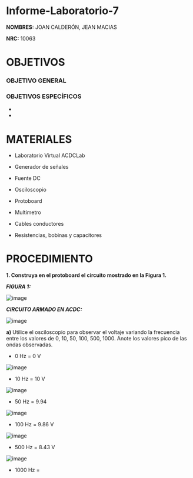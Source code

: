 # Informe-Laboratorio-7

**NOMBRES:** JOAN CALDERÓN, JEAN MACIAS

**NRC:** 10063

# **OBJETIVOS**

### **OBJETIVO GENERAL**

### **OBJETIVOS ESPECÍFICOS**

* 

*

# **MATERIALES**

* Laboratorio Virtual ACDCLab

* Generador de señales

* Fuente DC

* Osciloscopio

* Protoboard

* Multímetro

* Cables conductores

* Resistencias, bobinas y capacitores

# **PROCEDIMIENTO**

**1. Construya en el protoboard el circuito mostrado en la Figura 1.**

***FIGURA 1:***

![image](https://user-images.githubusercontent.com/116774235/217982009-f376e51d-5aa6-405a-9254-c28deacbbf40.png)

***CIRCUITO ARMADO EN ACDC:***

![image](https://user-images.githubusercontent.com/116774235/217982223-9d8b1035-6219-4c6e-b5ac-8429999a6287.png)

**a)** Utilice el osciloscopio para observar el voltaje  variando la frecuencia entre los valores de 0, 10, 50, 100, 500, 1000. Anote los valores pico de las ondas observadas.

* 0 Hz = 0 V

![image](https://user-images.githubusercontent.com/116774235/218015118-7dc60c6c-7e76-4f3a-b7c6-6d2a08762c6f.png)

* 10 Hz = 10 V

![image](https://user-images.githubusercontent.com/116774235/218019700-2a27c087-9c46-487b-9e6b-4e6c05cc3aba.png)

* 50 Hz = 9.94

![image](https://user-images.githubusercontent.com/116774235/218019979-45620308-2b3e-407b-9883-3917b38de7f7.png)

* 100 Hz = 9.86 V

![image](https://user-images.githubusercontent.com/116774235/218020351-9ac91b7e-c281-4b10-aed9-2c91ae309f45.png)

* 500 Hz = 8.43 V

![image](https://user-images.githubusercontent.com/116774235/218020614-43b65860-f131-4819-b7f5-2ebdabd27d31.png)

* 1000 Hz = 

